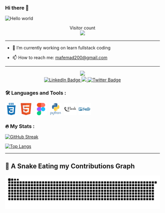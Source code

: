 ### Hi there 👋

<img src="https://raw.githubusercontent.com/sagar-viradiya/sagar-viradiya/master/resources/banner.png" alt="Hello world">

<p align="center"> 
  Visitor count<br>
  <img src="https://profile-counter.glitch.me/sagar-viradiya/count.svg" />
</p>

---

- 🔭 I’m currently working on learn fullstack coding

- 📫 How to reach me: mafemad200@gmail.com

---
<div id="header" align="center">
	<img src="https://media.giphy.com/media/2IudUHdI075HL02Pkk/giphy.gif" width="100"/>
	</div>

<div id="badges" align="center">
  <a href="https://www.linkedin.com/in/mateus-ferreira-madeira-b66a27270/">
	<img src="https://img.shields.io/badge/LinkedIn-blue?style=for-the-badge&logo=linkedin&logoColor=white" alt="LinkedIn Badge"/>
	  </a>
  <a href= "https://www.instagram.com/_mafemad/">
	<img src="https://img.shields.io/badge/Instagram-E4405F?style=for-the-badge&logo=instagram&logoColor=white"/>
	</a>
  <a href='https://twitter.com/mafemad_'>
	<img src="https://img.shields.io/badge/Twitter-blue?style=for-the-badge&logo=twitter&logoColor=white" alt="Twitter Badge"/>
	</a>
</div>


### :hammer_and_wrench: Languages and Tools :
<div>
  <img src="https://github.com/devicons/devicon/blob/master/icons/css3/css3-plain-wordmark.svg"  title="CSS3" alt="CSS" width="40" height="40"/>&nbsp;
  <img src="https://github.com/devicons/devicon/blob/master/icons/html5/html5-original.svg" title="HTML5" alt="HTML" width="40" height="40"/>&nbsp;
  <img src="https://github.com/devicons/devicon/blob/master/icons/figma/figma-original.svg" title="FIGMA" alt="figma" width="40" height="40"/>&nbsp;
  <img src="https://github.com/devicons/devicon/blob/master/icons/python/python-original-wordmark.svg" title="python" alt="python" width="40"       height="40"/>&nbsp;
  <img src="https://github.com/devicons/devicon/blob/master/icons/flask/flask-original-wordmark.svg" title="flask" alt="flask" width="40" height="40" />&nbsp;
  <img src="https://github.com/devicons/devicon/blob/master/icons/trello/trello-plain-wordmark.svg" title="trello" alt="trello" width="40" height="40"/>&nbsp;
  
																	 
 
	
</div>



### :fire: My Stats :
[![GitHub Streak](http://github-readme-streak-stats.herokuapp.com?user=mafemad&theme=dark&background=000000)](https://git.io/streak-stats)

[![Top Langs](https://github-readme-stats.vercel.app/api/top-langs/?username=mafemad&layout=compact&theme=vision-friendly-dark)](https://github.com/anuraghazra/github-readme-stats)


																	 
																	 
---																	 
## 🐍 A Snake Eating my Contributions Graph
	
<p align = "center">
	<img src = "https://github.com/7oSkaaa/7oSkaaa/blob/output/github-contribution-grid-snake.svg?" alt = "Snake Game"/>
</p>
